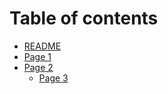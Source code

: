 # Table of contents

* [README](README.md)
* [Page 1](page-1.md)
* [Page 2](page-2/README.md)
  * [Page 3](page-2/page-3.md)
